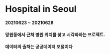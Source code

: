 # Hospital in Seoul


**20210623 ~ 20210628**


#### 망원동에서 근처 병원 위치를 찾고 시각화하는 프로젝트.
#### 데이터의 출처는 공공데이터 포털이다


